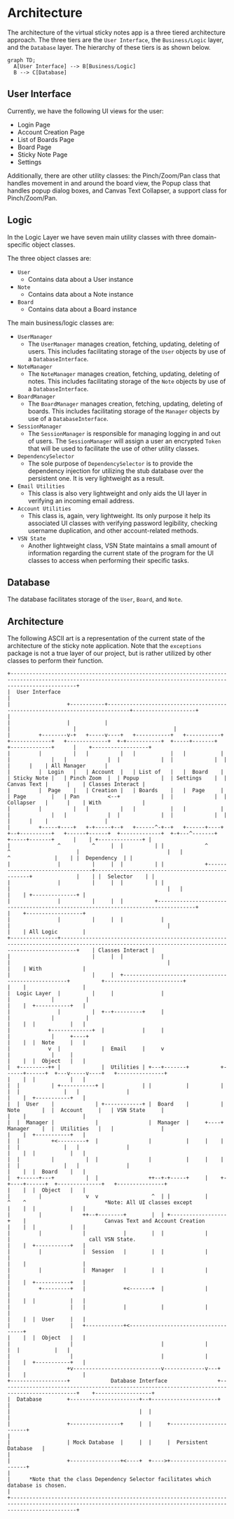 Architecture
============

The architecture of the virtual sticky notes app is a three tiered architecture
approach. The three tiers are the `User Interface`, the `Business/Logic` layer, 
and the `Database` layer. The hierarchy of these tiers is as shown below.

```mermaid
graph TD;
  A[User Interface] --> B[Business/Logic]
  B --> C[Database]
```

User Interface
--------------

Currently, we have the following UI views for the user:
- Login Page
- Account Creation Page
- List of Boards Page
- Board Page
- Sticky Note Page
- Settings

Additionally, there are other utility classes: the Pinch/Zoom/Pan class that handles movement in and
around the board view, the Popup class that handles popup dialog boxes, and Canvas Text Collapser, a
support class for Pinch/Zoom/Pan.


Logic
-----

In the Logic Layer we have seven main utility classes with three domain-specific object classes.

The three object classes are:
- `User`
    - Contains data about a User instance
- `Note`
    - Contains data about a Note instance
- `Board`
    - Contains data about a Board instance


The main business/logic classes are:
- `UserManager`
    - The `UserManager` manages creation, fetching, updating, deleting of users.
    This includes facilitating storage of the `User` objects by use of a
    `DatabaseInterface`.
- `NoteManager`
    - The `NoteManager` manages creation, fetching, updating, deleting of notes.
    This includes facilitating storage of the `Note` objects by use of a
    `DatabaseInterface`.
- `BoardManager`
    - The `BoardManager` manages creation, fetching, updating, deleting of
    boards. This includes facilitating storage of the `Manager` objects by use
    of a `DatabaseInterface`.
- `SessionManager`
    - The `SessionManager` is responsible for managing logging in and out of
    users. The `SessionManager` will assign a user an encrypted `Token` that
    will be used to facilitate the use of other utility classes.
- `DependencySelector`
	- The sole purpose of `DependencySelector` is to provide the dependency
	injection for utilizing the stub database over the persistent one. It
	is very lightweight as a result.
- `Email Utilities`
	- This class is also very lightweight and only aids the UI layer in
	verifying an incoming email address.
- `Account Utilities`
	- This class is, again, very lightweight. Its only purpose it help
	its associated UI classes with verifying password legibility,
	checking username duplication, and other account-related methods.
- `VSN State`
	- Another lightweight class, VSN State maintains a small amount of
	information regarding the current state of the program for the UI classes
	to access when performing their specific tasks.


Database
--------

The database facilitates storage of the `User`, `Board`, and `Note`.


Architecture
-------------
The following ASCII art is a representation of the current state of the architecture of the sticky
note application. Note that the `exceptions` package is not a true layer of our project, but is
rather utilized by other classes to perform their function.

```
+-----------------------------------------------------------------------------------------------------------------------------------------------------------------+
|  User Interface                                                                                                                                                 |
|                  +-----------+-----------------------------------------------------------------------------+--------------------+                               |
|                  |           |                                                                             |                    |                               |
|         +--------v-+   +-----v----+   +-----------+   +-----------+   +-------------+   +-------------+  +-+-----------+  +-----+-------+  +-------------+      |    +------------------+
|         |          |   |          |   |           |   |           |   |             |   |             |  |             |  |             |  |             |      |    | All Manager      |
|         |  Login   |   | Account  |   | List of   |   |  Board    |   | Sticky Note |   | Pinch Zoom  |  | Popup       |  | Settings    |  | Canvas Text |      |    | Classes Interact |
|         |  Page    |   | Creation |   | Boards    |   |  Page     |   | Page        |   | Pan         <--+             |  |             |  | Collapser   |      |    | With             |
|         |          |   |          |   |           |   |           |   |             |   |             |  |             |  |             |  |             |      |    |                  |
|         +-----+----+   +-+-----+--+   +------^-+--+   +------+----+   +--+----------+   +------+------+  +-------------+  +-+---^-------+  +-----+-------+      |    | +--------------+ |
|               ^          ^     |  |          | |             ^           ^                     |                            |   |                ^              |    | |  Dependency  | |
|               |          |     |  |          | |             +---------------------------------+-------------------------------------------------+              |    | |  Selector    | |
|               |          |     |  |          | |                         |                                                  |   |                               |    | +--------------+ |
|               |          |     |  |          +----------------------------------------------------------------------------------+                               |    +------------------+
|               |          |     |  |            |                         |                                                  |                                   |    | All Logic        |
+---------------+-------------------------------------------------------------------------------------------------------------------------------------------------+    | Classes Interact |
|                          |     |  |            |                         |                                                  |                                   |    | With             |
|                          |     |  +----------------------------------------------------+          +-------------------------+                                   |    |                  |
|  Logic Layer  |          |     |               |                         |             |          |                                                             |    |  +-----------+   |
|               |          |  +--+---------+     |                         |             |          |                                                             |    |  |           |   |
|            +-------------+  |            |     |                         |             |     +----+                                                             |    |  |  Note     |   |
|            v  |             |  Email     |     v                         |             |     |                                                                  |    |  |  Object   |   |
|  +---------++ |             |  Utilities | +---+-------+          +------+------+  +---v-----v----+   +---------------+                                         |    |  |           |   |
|  |          | +-----------+ |            | |           |          |             |  |              |   |               |                                         |    |  +-----------+   |
|  |  User    |             | +------------+ |  Board    |          |  Note       |  |  Account     |   | VSN State     |                                         |    |                  |
|  |  Manager |             |                |  Manager  |     +----+  Manager    |  |  Utilities   |   |               |                                         |    |  +-----------+   |
|  |          +<---------+  |                |           |     |    |             |  |              |   |               |                                         |    |  |           |   |
|  |          |          |  |                |           |     |    |             |  |              |   |               |                                         |    |  |  Board    |   |
|  +------+---+          |  |                ++--+-+-----+     |    +-+----+------+  +--------------+   +---------------+                                         |    |  |  Object   |   |
|         |              v  v                 ^  | |           |      ^    ^                         *Note: All UI classes except                                 |    |  |           |   |
|         |             ++--+--------+        |  | +------------------+    |                         Canvas Text and Account Creation                             |    |  |           |   |
|         |             |            |        |  |             |           |                         call VSN State.                                              |    |  +-----------+   |
|         |             |  Session   |        |  |             |           |                                                                                      |    |                  |
|         |             |  Manager   |        |  |             |           |                                                                                      |    |  +-----------+   |
|         +---------+   |            +<-------+  |             |           |                                                                                      |    |  |           |   |
|                   |   |            |           |             |           |                                                                                      |    |  |  User     |   |
|                   |   +------------+<------------------------------------+                                                                                      |    |  |  Object   |   |
|                   |                            |             |                                                                                                       |  |           |   |
|                   |                            |             |                                                                                                  |    |  +-----------+   |
|                  +v----------------------------v-------------v---+                                                                                              |    |                  |
+------------------+             Database Interface                +----------------------------------------------------------------------------------------------+    +------------------+
|  Database        +----------------------+--+---------------------+                                                                                              |
|                                         |  |                                                                                                                    |
|                  +----------------+     |  |     +------------------------+                                                                                     |
|                  | Mock Database  |     |  |     |  Persistent Database   |                                                                                     |
|                  +----------------+<----+  +---->+------------------------+                                                                                     |
|      *Note that the class Dependency Selector facilitates which database is chosen.                                                                             |
+-----------------------------------------------------------------------------------------------------------------------------------------------------------------+
```